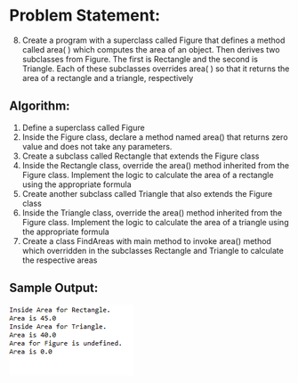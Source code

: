# Problem Statement:

8.	Create a program with a superclass called Figure that defines a method called area( ) which computes the area of an object. Then derives two subclasses from Figure. The first is Rectangle and the second is Triangle. Each of these subclasses overrides area( ) so that it returns the area of a rectangle and a triangle, respectively


## Algorithm:


1.	Define a superclass called Figure
2.	Inside the Figure class, declare a method named area() that returns zero value and does not take any parameters. 
3.	Create a subclass called Rectangle that extends the Figure class
4.	Inside the Rectangle class, override the area() method inherited from the Figure class. Implement the logic to calculate the area of a rectangle using the appropriate formula
5.	Create another subclass called Triangle that also extends the Figure class
6.	Inside the Triangle class, override the area() method inherited from the Figure class. Implement the logic to calculate the area of a triangle using the appropriate formula
7.	Create a class FindAreas with main method to invoke area() method which overridden in the subclasses Rectangle and Triangle to calculate the respective areas


## Sample Output:

![Alt text](image-6.png)
